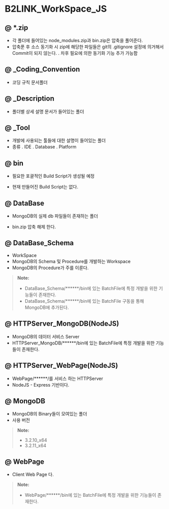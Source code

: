 B2LINK_WorkSpace_JS
===================


@ *.zip
-------------
 - 각 폴더에 들어있는 node_modules.zip과 bin.zip은 압축을 풀어준다.
 - 압축푼 후 소스 동기화 시 zip에 해당한 파일들은 git의 .gitignore 설정에 의거해서 Commit이 되지 않는다.
  . 차후 필요에 의한 동기화 기능 추가 가능함


@ _Coding_Convention
-------------
 - 코딩 규칙 문서폴더


@ _Description
-------------
 - 폴더별 상세 설명 문서가 들어있는 폴더


@ _Tool
-------------
 - 개발에 사용되는 툴들에 대한 설명이 들어있는 폴더
 - 종류
  . IDE
  . Database
  . Platform


@ bin
-------------
 - 필요한 포괄적인 Build Script가 생성될 예정

 - 현재 만들어진 Build Script는 없다.


@ DataBase
-------------
 - MongoDB의 실제 db 파일들이 존재하는 폴더

 - bin.zip 압축 해제 한다.


@ DataBase_Schema
-------------
 - WorkSpace
 - MongoDB의 Schema 및 Procedure를 개발하는 Workspace
 - MongoDB의 Procedure가 주를 이룬다.

> **Note:**
> - DataBase_Schema/******/bin에 있는 BatchFile에 특정 개발을 위한 기능들이 존재한다.
> - DataBase_Schema/******/bin에 있는 BatchFile 구동을 통해 MongoDB에 추가된다.


@ HTTPServer_MongoDB(NodeJS)
-------------
 - MongoDB의 데이터 서비스 Server
 - HTTPServer_MongoDB/******/bin에 있는 BatchFile에 특정 개발을 위한 기능들이 존재한다.


@ HTTPServer_WebPage(NodeJS)
-------------
 - WebPage/******/를 서비스 하는 HTTPServer
 - NodeJS - Express 기반이다.


@ MongoDB
-------------
 - MongoDB의 Binary들이 모여있는 폴더
 - 사용 버전
> **Note:**
> - 3.2.10_x64
> - 3.2.11_x64


@ WebPage
-------------
 - Client Web Page 다.
> **Note:**
> - WebPage/******/bin에 있는 BatchFile에 특정 개발을 위한 기능들이 존재한다.
